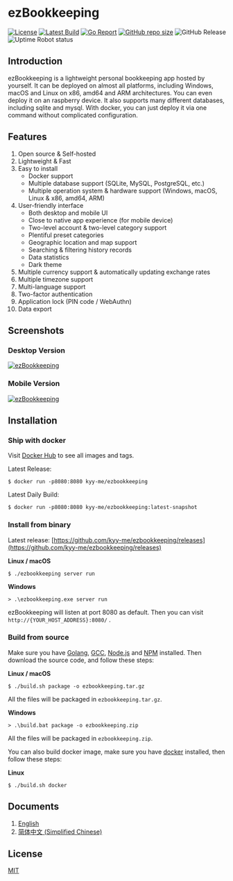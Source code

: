 # ezBookkeeping

[![License](https://img.shields.io/badge/license-MIT-green.svg)](https://github.com/kyy-me/ezbookkeeping/blob/master/LICENSE)
[![Latest Build](https://img.shields.io/github/actions/workflow/status/kyy-me/ezbookkeeping/build-and-publish.yml?branch=main)](https://github.com/kyy-me/ezbookkeeping/actions)
[![Go Report](https://goreportcard.com/badge/github.com/kyy-me/ezbookkeeping)](https://goreportcard.com/report/github.com/kyy-me/ezbookkeeping)
[![GitHub repo size](https://img.shields.io/github/repo-size/kyy-me/ezbookkeeping)](https://github.com/kyy-me/ezbookkeeping)
![GitHub Release](https://img.shields.io/github/v/release/kyy-me/ezbookkeeping)
![Uptime Robot status](https://img.shields.io/uptimerobot/status/m796703781-a378b3be0eb750ec6e8508a9)

## Introduction

ezBookkeeping is a lightweight personal bookkeeping app hosted by yourself. It can be deployed on almost all platforms, including Windows, macOS and Linux on x86, amd64 and ARM architectures. You can even deploy it on an raspberry device. It also supports many different databases, including sqlite and mysql. With docker, you can just deploy it via one command without complicated configuration.

## Features

1. Open source & Self-hosted
2. Lightweight & Fast
3. Easy to install
    - Docker support
    - Multiple database support (SQLite, MySQL, PostgreSQL, etc.)
    - Multiple operation system & hardware support (Windows, macOS, Linux & x86, amd64, ARM)
4. User-friendly interface
    - Both desktop and mobile UI
    - Close to native app experience (for mobile device)
    - Two-level account & two-level category support
    - Plentiful preset categories
    - Geographic location and map support
    - Searching & filtering history records
    - Data statistics
    - Dark theme
5. Multiple currency support & automatically updating exchange rates
6. Multiple timezone support
7. Multi-language support
8. Two-factor authentication
9. Application lock (PIN code / WebAuthn)
10. Data export

## Screenshots

### Desktop Version

[![ezBookkeeping](https://raw.githubusercontent.com/wiki/kyy-me/ezbookkeeping/img/desktop/en.png)](https://raw.githubusercontent.com/wiki/kyy-me/ezbookkeeping/img/desktop/en.png)

### Mobile Version

[![ezBookkeeping](https://raw.githubusercontent.com/wiki/kyy-me/ezbookkeeping/img/mobile/en.png)](https://raw.githubusercontent.com/wiki/kyy-me/ezbookkeeping/img/mobile/en.png)

## Installation

### Ship with docker

Visit [Docker Hub](https://hub.docker.com/r/kyy-me/ezbookkeeping) to see all images and tags.

Latest Release:

    $ docker run -p8080:8080 kyy-me/ezbookkeeping

Latest Daily Build:

    $ docker run -p8080:8080 kyy-me/ezbookkeeping:latest-snapshot

### Install from binary

Latest release: [https://github.com/kyy-me/ezbookkeeping/releases](https://github.com/kyy-me/ezbookkeeping/releases)

**Linux / macOS**

    $ ./ezbookkeeping server run

**Windows**

    > .\ezbookkeeping.exe server run

ezBookkeeping will listen at port 8080 as default. Then you can visit `http://{YOUR_HOST_ADDRESS}:8080/` .

### Build from source

Make sure you have [Golang](https://golang.org/), [GCC](http://gcc.gnu.org/), [Node.js](https://nodejs.org/) and [NPM](https://www.npmjs.com/) installed. Then download the source code, and follow these steps:

**Linux / macOS**

    $ ./build.sh package -o ezbookkeeping.tar.gz

All the files will be packaged in `ezbookkeeping.tar.gz`.

**Windows**

    > .\build.bat package -o ezbookkeeping.zip

All the files will be packaged in `ezbookkeeping.zip`.

You can also build docker image, make sure you have [docker](https://www.docker.com/) installed, then follow these steps:

**Linux**

    $ ./build.sh docker

## Documents

1. [English](http://ezbookkeeping.kyy-me.net)
1. [简体中文 (Simplified Chinese)](http://ezbookkeeping.kyy-me.net/zh_Hans)

## License

[MIT](https://github.com/kyy-me/ezbookkeeping/blob/master/LICENSE)
